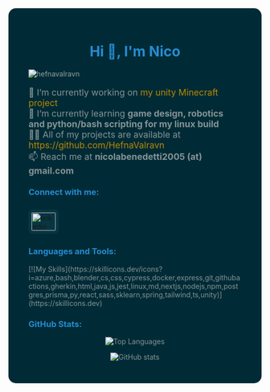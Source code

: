 <!-- Solarized Dark themed container -->
<div style="background-color: #002b36; color: #839496; padding: 30px 40px; border-radius: 15px; font-family: -apple-system, BlinkMacSystemFont, 'Segoe UI', Helvetica, Arial, sans-serif;">

<h1 align="center" style="color: #268bd2;">Hi 👋, I'm Nico</h1>

<p align="left" style="color: #93a1a1;">
  <img src="https://komarev.com/ghpvc/?username=hefnavalravn&label=Profile%20views&color=268bd2&style=flat" alt="hefnavalravn" />
</p>

<ul style="list-style-type: none; padding-left: 0; color: #839496; font-size: 1.1rem;">
  <li>🔭 I’m currently working on <a href="https://github.com/HefnaValravn/3Dunity-minecraft-project" style="color: #b58900; text-decoration: none;">my unity Minecraft project</a></li>
  <li>🌱 I’m currently learning <strong>game design, robotics and python/bash scripting for my linux build</strong></li>
  <li>👨‍💻 All of my projects are available at <a href="https://github.com/HefnaValravn" style="color: #b58900; text-decoration: none;">https://github.com/HefnaValravn</a></li>
  <li>📫 Reach me at <strong>nicolabenedetti2005 (at) gmail.com</strong></li>
</ul>

<h3 align="left" style="color: #268bd2; margin-bottom: 25px;">Connect with me:</h3>

<p align="left" style="margin-bottom: 25px;">
  <a href="https://linkedin.com/in/nicolasbenedettigonzalez" target="_blank" rel="noreferrer" style="display:inline-block;">
    <img align="center" src="https://raw.githubusercontent.com/rahuldkjain/github-profile-readme-generator/master/src/images/icons/Social/linked-in-alt.svg" alt="linkedin" height="36" width="48" style="background: #073642; border-radius: 8px; padding: 6px;" />
  </a>
</p>

<h3 align="left" style="color: #268bd2;">Languages and Tools:</h3>
[![My Skills](https://skillicons.dev/icons?i=azure,bash,blender,cs,css,cypress,docker,express,git,githubactions,gherkin,html,java,js,jest,linux,md,nextjs,nodejs,npm,postgres,prisma,py,react,sass,sklearn,spring,tailwind,ts,unity)](https://skillicons.dev)


<h3 align="left" style="color: #268bd2;">GitHub Stats:</h3>

<p align="center">
  <img alt="Top Languages" src="https://github-readme-stats.vercel.app/api/top-langs/?username=hefnavalravn&layout=compact&theme=solarized-dark" />
</p>

<p align="center">
  <img alt="GitHub stats" src="https://github-readme-stats.vercel.app/api?username=hefnavalravn&show_icons=true&theme=solarized-dark&hide_border=true&count_private=true" />
</p>

</div>
